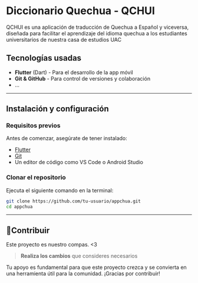 # Diccionario Quechua - QCHUI

QCHUI es una aplicación de traducción de Quechua a Español y viceversa, diseñada para facilitar el aprendizaje del idioma quechua a los estudiantes universitarios de nuestra casa de estudios UAC

## Tecnologías usadas
- **Flutter** (Dart) - Para el desarrollo de la app móvil  
- **Git & GitHub** - Para control de versiones y colaboración  
- ...

---

## Instalación y configuración  

### Requisitos previos  
Antes de comenzar, asegúrate de tener instalado:  
- [Flutter](https://docs.flutter.dev/get-started/install)  
- [Git](https://git-scm.com/)  
- Un editor de código como VS Code o Android Studio  

### Clonar el repositorio  
Ejecuta el siguiente comando en la terminal:  
```sh
git clone https://github.com/tu-usuario/appchua.git
cd appchua
```
---

## 🤝Contribuir  
Este proyecto es nuestro compas. <3 

> **Realiza los cambios** que consideres necesarios

Tu apoyo es fundamental para que este proyecto crezca y se convierta en una herramienta útil para la comunidad. ¡Gracias por contribuir!  

